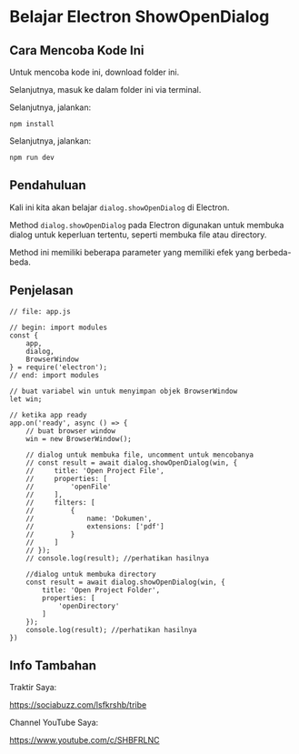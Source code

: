 # Belajar Electron ShowOpenDialog

## Cara Mencoba Kode Ini

Untuk mencoba kode ini, download folder ini.

Selanjutnya, masuk ke dalam folder ini via terminal.

Selanjutnya, jalankan:

```
npm install
```

 Selanjutnya, jalankan:

```
npm run dev
```

## Pendahuluan

Kali ini kita akan belajar `dialog.showOpenDialog` di Electron.

Method `dialog.showOpenDialog` pada Electron digunakan untuk membuka dialog untuk keperluan tertentu, seperti membuka file atau directory.

Method ini memiliki beberapa parameter yang memiliki efek yang berbeda-beda.

## Penjelasan

```
// file: app.js

// begin: import modules
const {
    app,
    dialog,
    BrowserWindow
} = require('electron');
// end: import modules

// buat variabel win untuk menyimpan objek BrowserWindow
let win;

// ketika app ready
app.on('ready', async () => {
	// buat browser window
    win = new BrowserWindow();

	// dialog untuk membuka file, uncomment untuk mencobanya
    // const result = await dialog.showOpenDialog(win, {
    //     title: 'Open Project File',
    //     properties: [
    //         'openFile'
    //     ],
    //     filters: [
    //         {
    //             name: 'Dokumen',
    //             extensions: ['pdf']
    //         }
    //     ]
    // });
    // console.log(result); //perhatikan hasilnya

	//dialog untuk membuka directory
    const result = await dialog.showOpenDialog(win, {
        title: 'Open Project Folder',
        properties: [
            'openDirectory'
        ]
    });
    console.log(result); //perhatikan hasilnya
})
```

## Info Tambahan

Traktir Saya:

https://sociabuzz.com/lsfkrshb/tribe

Channel YouTube Saya:

https://www.youtube.com/c/SHBFRLNC
